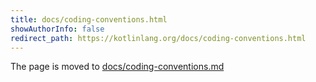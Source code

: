 ```yaml
---
title: docs/coding-conventions.html
showAuthorInfo: false
redirect_path: https://kotlinlang.org/docs/coding-conventions.html
---
```


The page is moved to [docs/coding-conventions.md](docs/coding-conventions.md)
